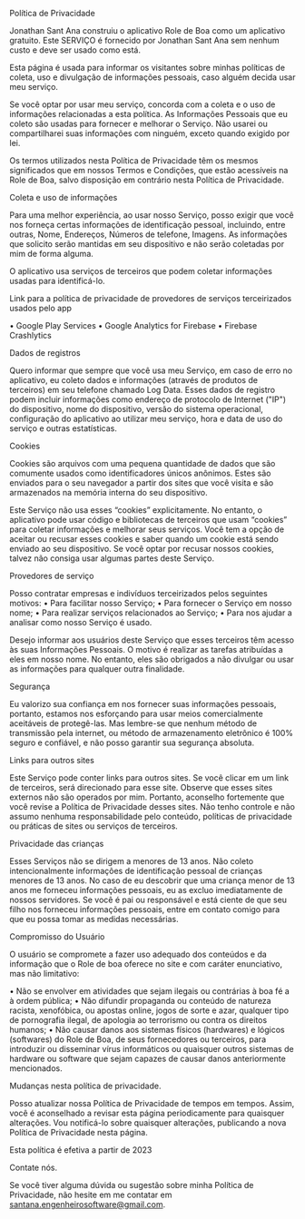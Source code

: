 Política de Privacidade

Jonathan Sant Ana construiu o aplicativo Role de Boa como um aplicativo gratuito. Este SERVIÇO é fornecido por Jonathan Sant Ana sem nenhum custo e deve ser usado como está.

Esta página é usada para informar os visitantes sobre minhas políticas de coleta, uso e divulgação de informações pessoais, caso alguém decida usar meu serviço.

Se você optar por usar meu serviço, concorda com a coleta e o uso de informações relacionadas a esta política. As Informações Pessoais que eu coleto são usadas para fornecer e melhorar o Serviço. Não usarei ou compartilharei suas informações com ninguém, exceto quando exigido por lei.

Os termos utilizados nesta Política de Privacidade têm os mesmos significados que em nossos Termos e Condições, que estão acessíveis na Role de Boa, salvo disposição em contrário nesta Política de Privacidade.

Coleta e uso de informações

Para uma melhor experiência, ao usar nosso Serviço, posso exigir que você nos forneça certas informações de identificação pessoal, incluindo, entre outras, Nome, Endereços, Números de telefone, Imagens. As informações que solicito serão mantidas em seu dispositivo e não serão coletadas por mim de forma alguma.

O aplicativo usa serviços de terceiros que podem coletar informações usadas para identificá-lo.

Link para a política de privacidade de provedores de serviços terceirizados usados pelo app

•	Google Play Services
•	Google Analytics for Firebase
•	Firebase Crashlytics



Dados de registros

Quero informar que sempre que você usa meu Serviço, em caso de erro no aplicativo, eu coleto dados e informações (através de produtos de terceiros) em seu telefone chamado Log Data. Esses dados de registro podem incluir informações como endereço de protocolo de Internet ("IP") do dispositivo, nome do dispositivo, versão do sistema operacional, configuração do aplicativo ao utilizar meu serviço, hora e data de uso do serviço e outras estatísticas.


Cookies

Cookies são arquivos com uma pequena quantidade de dados que são comumente usados como identificadores únicos anônimos. Estes são enviados para o seu navegador a partir dos sites que você visita e são armazenados na memória interna do seu dispositivo.

Este Serviço não usa esses “cookies” explicitamente. No entanto, o aplicativo pode usar código e bibliotecas de terceiros que usam “cookies” para coletar informações e melhorar seus serviços. Você tem a opção de aceitar ou recusar esses cookies e saber quando um cookie está sendo enviado ao seu dispositivo. Se você optar por recusar nossos cookies, talvez não consiga usar algumas partes deste Serviço. 


Provedores de serviço

Posso contratar empresas e indivíduos terceirizados pelos seguintes motivos:
•	Para facilitar nosso Serviço;
•	Para fornecer o Serviço em nosso nome; 
•	Para realizar serviços relacionados ao Serviço; 
•	Para nos ajudar a analisar como nosso Serviço é usado.

Desejo informar aos usuários deste Serviço que esses terceiros têm acesso às suas Informações Pessoais. O motivo é realizar as tarefas atribuídas a eles em nosso nome. No entanto, eles são obrigados a não divulgar ou usar as informações para qualquer outra finalidade. 




Segurança

Eu valorizo sua confiança em nos fornecer suas informações pessoais, portanto, estamos nos esforçando para usar meios comercialmente aceitáveis de protegê-las. Mas lembre-se que nenhum método de transmissão pela internet, ou método de armazenamento eletrônico é 100% seguro e confiável, e não posso garantir sua segurança absoluta. 

Links para outros sites 

Este Serviço pode conter links para outros sites. Se você clicar em um link de terceiros, será direcionado para esse site. Observe que esses sites externos não são operados por mim. Portanto, aconselho fortemente que você revise a Política de Privacidade desses sites. Não tenho controle e não assumo nenhuma responsabilidade pelo conteúdo, políticas de privacidade ou práticas de sites ou serviços de terceiros. 


Privacidade das crianças 

Esses Serviços não se dirigem a menores de 13 anos. Não coleto intencionalmente informações de identificação pessoal de crianças menores de 13 anos. No caso de eu descobrir que uma criança menor de 13 anos me forneceu informações pessoais, eu as excluo imediatamente de nossos servidores. Se você é pai ou responsável e está ciente de que seu filho nos forneceu informações pessoais, entre em contato comigo para que eu possa tomar as medidas necessárias. 

Compromisso do Usuário

O usuário se compromete a fazer uso adequado dos conteúdos e da informação que o Role de boa oferece no site e com caráter enunciativo, mas não limitativo:

•	Não se envolver em atividades que sejam ilegais ou contrárias à boa fé a à ordem pública;
•	Não difundir propaganda ou conteúdo de natureza racista, xenofóbica, ou apostas online, jogos de sorte e azar, qualquer tipo de pornografia ilegal, de apologia ao terrorismo ou contra os direitos humanos;
•	Não causar danos aos sistemas físicos (hardwares) e lógicos (softwares) do Role de Boa, de seus fornecedores ou terceiros, para introduzir ou disseminar vírus informáticos ou quaisquer outros sistemas de hardware ou software que sejam capazes de causar danos anteriormente mencionados.


Mudanças nesta política de privacidade.


Posso atualizar nossa Política de Privacidade de tempos em tempos. Assim, você é aconselhado a revisar esta página periodicamente para quaisquer alterações. Vou notificá-lo sobre quaisquer alterações, publicando a nova Política de Privacidade nesta página.

Esta política é efetiva a partir de 2023	 

Contate nós.

Se você tiver alguma dúvida ou sugestão sobre minha Política de Privacidade, não hesite em me contatar em santana.engenheirosoftware@gmail.com. 

